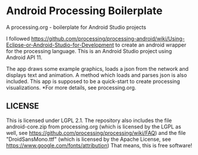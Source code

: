 # Android Processing Boilerplate
A processing.org - boilerplate for Android Studio projects

I followed https://github.com/processing/processing-android/wiki/Using-Eclipse-or-Android-Studio-for-Development
to create an android wrapper for the processing language. This is an Android Studio project using Android API 11.

The app draws some example graphics, loads a json from the network and displays text and animation.
A method which loads and parses json is also included. This app is supposed to be a quick-start to create
processing visualizations. *For more details, see processing.org.

## LICENSE
This is licensed under LGPL 2.1. The repository also includes the file android-core.zip from processing.org
(which is licensed by the LGPL as well, see https://github.com/processing/processing/wiki/FAQ) and the file
"DroidSansMono.ttf" (which is licensed by the Apache License, see https://www.google.com/fonts/attribution)
That means, this is free software!
